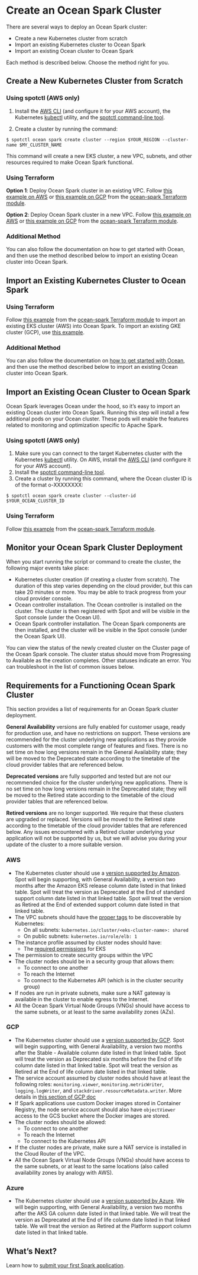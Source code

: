# Create an Ocean Spark Cluster

There are several ways to deploy an Ocean Spark cluster:

- Create a new Kubernetes cluster from scratch
- Import an existing Kubernetes cluster to Ocean Spark
- Import an existing Ocean cluster to Ocean Spark

Each method is described below. Choose the method right for you.

## Create a New Kubernetes Cluster from Scratch

### Using spotctl (AWS only)

1. Install the [AWS CLI](https://docs.aws.amazon.com/cli/latest/userguide/getting-started-install.html) (and configure it for your AWS account), the Kubernetes [kubectl](https://docs.aws.amazon.com/eks/latest/userguide/install-kubectl.html) utility, and the [spotctl command-line tool](https://github.com/spotinst/spotctl#installation).

2. Create a cluster by running the command:

```
$ spotctl ocean spark create cluster --region $YOUR_REGION --cluster-name $MY_CLUSTER_NAME
```

This command will create a new EKS cluster, a new VPC, subnets, and other resources required to make Ocean Spark functional.

### Using Terraform

**Option 1**: Deploy Ocean Spark cluster in an existing VPC.
Follow [this example on AWS](https://github.com/spotinst/terraform-spotinst-ocean-spark/tree/main/examples/from-private-vpc) or [this example on GCP](https://github.com/spotinst/terraform-spotinst-ocean-spark/tree/main/examples/gcp-from-vpc) from the [ocean-spark Terraform module](https://registry.terraform.io/modules/spotinst/ocean-spark/spotinst/latest).

**Option 2**: Deploy Ocean Spark cluster in a new VPC.
Follow [this example on AWS](https://github.com/spotinst/terraform-spotinst-ocean-spark/tree/main/examples/from-scratch) or [this example on GCP](https://github.com/spotinst/terraform-spotinst-ocean-spark/tree/main/examples/gcp-from-scratch) from the [ocean-spark Terraform module](https://registry.terraform.io/modules/spotinst/ocean-spark/spotinst/latest).

### Additional Method

You can also follow the documentation on how to get started with Ocean, and then use the method described below to import an existing Ocean cluster into Ocean Spark.

## Import an Existing Kubernetes Cluster to Ocean Spark

### Using Terraform

Follow [this example](https://github.com/spotinst/terraform-spotinst-ocean-spark/tree/main/examples/import-eks-cluster) from the [ocean-spark Terraform module](https://registry.terraform.io/modules/spotinst/ocean-spark/spotinst/latest) to import an existing EKS cluster (AWS) into Ocean Spark. To import an existing GKE cluster (GCP), use [this example](https://github.com/spotinst/terraform-spotinst-ocean-spark/tree/main/examples/gcp-import-gke-cluster).

### Additional Method

You can also follow the documentation on [how to get started with Ocean](ocean/getting-started/), and then use the method described below to import an existing Ocean cluster into Ocean Spark.

## Import an Existing Ocean Cluster to Ocean Spark

Ocean Spark leverages Ocean under the hood, so it’s easy to import an existing Ocean cluster into Ocean Spark. Running this step will install a few additional pods on your Ocean cluster. These pods will enable the features related to monitoring and optimization specific to Apache Spark.

### Using spotctl (AWS only)

1. Make sure you can connect to the target Kubernetes cluster with the Kubernetes [kubectl](https://docs.aws.amazon.com/eks/latest/userguide/install-kubectl.html) utility. On AWS, install the [AWS CLI](https://docs.aws.amazon.com/cli/latest/userguide/getting-started-install.html) (and configure it for your AWS account).
2. Install the [spotctl command-line tool](https://github.com/spotinst/spotctl#installation).
3. Create a cluster by running this command, where the Ocean cluster ID is of the format o-XXXXXXXX:

```
$ spotctl ocean spark create cluster --cluster-id $YOUR_OCEAN_CLUSTER_ID
```

### Using Terraform

Follow [this example](https://github.com/spotinst/terraform-spotinst-ocean-spark/tree/main/examples/import-ocean-cluster) from the [ocean-spark Terraform module](https://registry.terraform.io/modules/spotinst/ocean-spark/spotinst/latest).

## Monitor your Ocean Spark Cluster Deployment

When you start running the script or command to create the cluster, the following major events take place:

* Kubernetes cluster creation (if creating a cluster from scratch). The duration of this step varies depending on the cloud provider, but this can take 20 minutes or more. You may be able to track progress from your cloud provider console.
* Ocean controller installation. The Ocean controller is installed on the cluster. The cluster is then registered with Spot and will be visible in the Spot console (under the Ocean UI).
* Ocean Spark controller installation. The Ocean Spark components are then installed, and the cluster will be visible in the Spot console (under the Ocean Spark UI).

You can view the status of the newly created cluster on the Cluster page of the Ocean Spark console. The cluster status should move from Progressing to Available as the creation completes. Other statuses indicate an error. You can troubleshoot in the list of common issues below.

## Requirements for a Functioning Ocean Spark Cluster

This section provides a list of requirements for an Ocean Spark cluster deployment.

**General Availability** versions are fully enabled for customer usage, ready for production use, and have no restrictions on support. These versions are recommended for the cluster underlying new applications as they provide customers with the most complete range of features and fixes. There is no set time on how long versions remain in the General Availability state; they will be moved to the Deprecated state according to the timetable of the cloud provider tables that are referenced below. 

**Deprecated versions** are fully supported and tested but are not our recommended choice for the cluster underlying new applications. There is no set time on how long versions remain in the Deprecated state; they will be moved to the Retired state according to the timetable of the cloud provider tables that are referenced below. 

**Retired versions** are no longer supported. We require that these clusters are upgraded or replaced. Versions will be moved to the Retired state according to the timetable of the cloud provider tables that are referenced below. Any issues encountered with a Retired cluster underlying your application will not be supported by us, but we will advise you during your update of the cluster to a more suitable version. 

### AWS

- The Kubernetes cluster should use a [version supported by Amazon](https://docs.aws.amazon.com/eks/latest/userguide/kubernetes-versions.html). Spot will begin supporting, with General Availability, a version two months after the Amazon EKS release column date listed in that linked table. Spot will treat the version as Deprecated at the End of standard support column date listed in that linked table. Spot will treat the version as Retired at the End of extended support column date listed in that linked table. 
- The VPC subnets should have the [proper tags](https://aws.amazon.com/premiumsupport/knowledge-center/eks-vpc-subnet-discovery/) to be discoverable by Kubernetes:
  - On all subnets: `kubernetes.io/cluster/<eks-cluster-name>: shared`
  - On public subnets: `kubernetes.io/role/elb: 1`
- The instance profile assumed by cluster nodes should have:
  - The [required permissions](https://docs.aws.amazon.com/eks/latest/userguide/create-node-role.html) for EKS
- The permission to create security groups within the VPC
- The cluster nodes should be in a security group that allows them:
  - To connect to one another
  - To reach the Internet
  - To connect to the Kubernetes API (which is in the cluster security group)
- If nodes are run in private subnets, make sure a NAT gateway is available in the cluster to enable egress to the Internet.
- All the Ocean Spark Virtual Node Groups (VNGs) should have access to the same subnets, or at least to the same availability zones (AZs).

### GCP

- The Kubernetes cluster should use a [version supported by GCP](https://cloud.google.com/kubernetes-engine/docs/release-schedule). Spot will begin supporting, with General Availability, a version two months after the Stable - Available column date listed in that linked table. Spot will treat the version as Deprecated six months before the End of life column date listed in that linked table. Spot will treat the version as Retired at the End of life column date listed in that linked table.
- The service account assumed by cluster nodes should have at least the following roles: `monitoring.viewer`, `monitoring.metricWriter`, `logging.logWriter`, and `stackdriver.resourceMetadata.writer`. More details in [this section of GCP doc](https://cloud.google.com/kubernetes-engine/docs/how-to/hardening-your-cluster#use_least_privilege_sa)
- If Spark applications use custom Docker images stored in Container Registry, the node service account should also have `objectViewer` access to the GCS bucket where the Docker images are stored.
- The cluster nodes should be allowed:
  - To connect to one another
  - To reach the Internet
  - To connect to the Kubernetes API
- If the cluster nodes are private, make sure a NAT service is installed in the Cloud Router of the VPC.
- All the Ocean Spark Virtual Node Groups (VNGs) should have access to the same subnets, or at least to the same locations (also called availability zones by analogy with AWS).

### Azure

- The Kubernetes cluster should use a [version supported by Azure](https://learn.microsoft.com/en-us/azure/aks/supported-kubernetes-versions?tabs=azure-cli.). We will begin supporting, with General Availability, a version two months after the AKS GA column date listed in that linked table. We will treat the version as Deprecated at the End of life column date listed in that linked table. We will treat the version as Retired at the Platform support column date listed in that linked table. 

## What’s Next?

Learn how to [submit your first Spark application](ocean-spark/getting-started/run-your-first-app).
